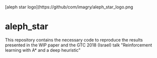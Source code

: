 [aleph star logo](https://github/com/imagry/aleph_star_logo.png
# aleph_star
This repository contains the necessary code to reproduce the results presented in the WIP paper and the GTC 2018 (Israel) talk "Reinforcement learning with A* and a deep heuristic"
